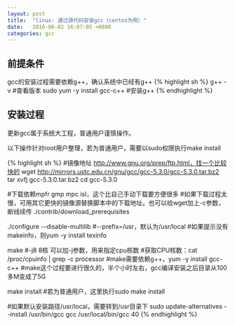 ```yaml
---
layout: post
title:  "linux: 通过源代码安装gcc（centos为例）"
date:   2016-06-02 16:07:05 +0800
categories: gcc
---
```


## 前提条件
gcc的安装过程需要依赖g++，确认系统中已经有g++
{% highlight sh %}
g++ -v #查看版本
sudo yum -y install gcc-c++ #安装g++
{% endhighlight %}

## 安装过程
更新gcc属于系统大工程，普通用户谨慎操作。

以下操作针对root用户整理，若为普通用户，需要以sudo权限执行make install

{% highlight sh %}
#镜像地址 http://www.gnu.org/prep/ftp.html，找一个比较快的
wget http://mirrors.ustc.edu.cn/gnu/gcc/gcc-5.3.0/gcc-5.3.0.tar.bz2
tar xvfj gcc-5.3.0.tar.bz2
cd gcc-5.3.0

#下载依赖mpfr gmp mpc isl，这个比自己手动下载要方便很多
#如果下载过程太慢，可用其它更快的镜像源替换脚本中的下载地址。也可以给wget加上-c参数，断线续传
./contrib/download_prerequisites

./configure --disable-multilib #--prefix=/usr，默认为/usr/local
#如果提示没有makeinfo，则yum -y install texinfo

make #-j8 8核 可以加-j参数，用来指定cpu核数
#获取CPU核数：cat /proc/cpuinfo | grep -c processor
#make需要依赖g++，yum -y install gcc-c++
#make这个过程要进行很久的，半个小时左右，gcc编译安装之后目录从100多M变成了5G

make install #若为普通用户，这里执行sudo make install

#如果默认安装路径/usr/local，需要转到/usr目录下
sudo update-alternatives --install /usr/bin/gcc gcc /usr/local/bin/gcc 40
{% endhighlight %}
